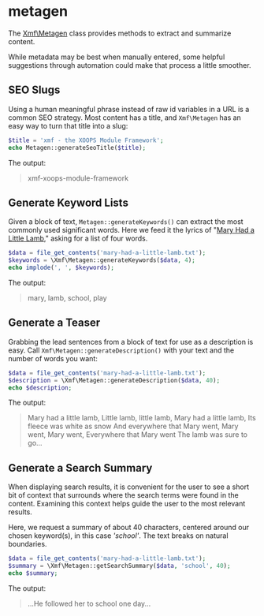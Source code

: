 # metagen

The [Xmf\Metagen](../metagen/) class provides methods to extract and summarize content.

While metadata may be best when manually entered, some helpful suggestions through automation could make that process a little smoother.

## SEO Slugs

Using a human meaningful phrase instead of raw id variables in a URL is a common SEO strategy. Most content has a title, and `Xmf\Metagen` has an easy way to turn that title into a slug:

```php
$title = 'xmf - the XOOPS Module Framework';
echo Metagen::generateSeoTitle($title);
```

The output:

> xmf-xoops-module-framework

## Generate Keyword Lists

Given a block of text, `Metagen::generateKeywords()` can extract the most commonly used significant words. Here we feed it the lyrics of "[Mary Had a Little Lamb](http://kids.niehs.nih.gov/games/songs/childrens/maryhad.htm)," asking for a list of four words.

```php
$data = file_get_contents('mary-had-a-little-lamb.txt');
$keywords = \Xmf\Metagen::generateKeywords($data, 4);
echo implode(', ', $keywords);
```

The output:

> mary, lamb, school, play

## Generate a Teaser

Grabbing the lead sentences from a block of text for use as a description is easy. Call `Xmf\Metagen::generateDescription()` with your text and the number of words you want:

```php
$data = file_get_contents('mary-had-a-little-lamb.txt');
$description = \Xmf\Metagen::generateDescription($data, 40);
echo $description;
```

The output:

> Mary had a little lamb, Little lamb, little lamb, Mary had a little lamb, Its fleece was white as snow And everywhere that Mary went, Mary went, Mary went, Everywhere that Mary went The lamb was sure to go...

## Generate a Search Summary

When displaying search results, it is convenient for the user to see a short bit of context that surrounds where the search terms were found in the content. Examining this context helps guide the user to the most relevant results.

Here, we request a summary of about 40 characters, centered around our chosen keyword\(s\), in this case _'school'_. The text breaks on natural boundaries.

```php
$data = file_get_contents('mary-had-a-little-lamb.txt');
$summary = \Xmf\Metagen::getSearchSummary($data, 'school', 40);
echo $summary;
```

The output:

> ...He followed her to school one day...

